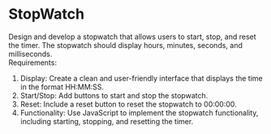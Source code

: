 # StopWatch
Design and develop a stopwatch that allows users to start, stop, and reset the timer. The stopwatch should display hours, minutes, seconds, and milliseconds.
<br>
Requirements:

1. Display: Create a clean and user-friendly interface that displays the time in the format HH:MM:SS.
2. Start/Stop: Add buttons to start and stop the stopwatch.
3. Reset: Include a reset button to reset the stopwatch to 00:00:00.
4. Functionality: Use JavaScript to implement the stopwatch functionality, including starting, stopping, and resetting the timer.
